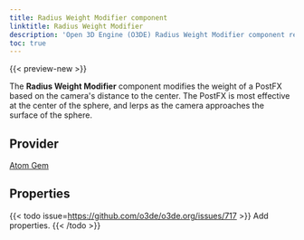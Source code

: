```yaml
---
title: Radius Weight Modifier component
linktitle: Radius Weight Modifier
description: 'Open 3D Engine (O3DE) Radius Weight Modifier component reference.'
toc: true
---
```


{{< preview-new >}}

The **Radius Weight Modifier** component modifies the weight of a PostFX based on the camera's distance to the center. The PostFX is most effective at the center of the sphere, and lerps as the camera approaches the surface of the sphere.


## Provider ##

[Atom Gem](/docs/user-guide/gems/reference/atom)


## Properties

{{< todo issue=https://github.com/o3de/o3de.org/issues/717 >}}
Add properties.
{{< /todo >}}